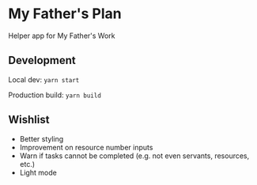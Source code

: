 # My Father's Plan
Helper app for My Father's Work

## Development

Local dev: `yarn start`

Production build: `yarn build`

## Wishlist

- Better styling
- Improvement on resource number inputs
- Warn if tasks cannot be completed (e.g. not even servants, resources, etc.)
- Light mode